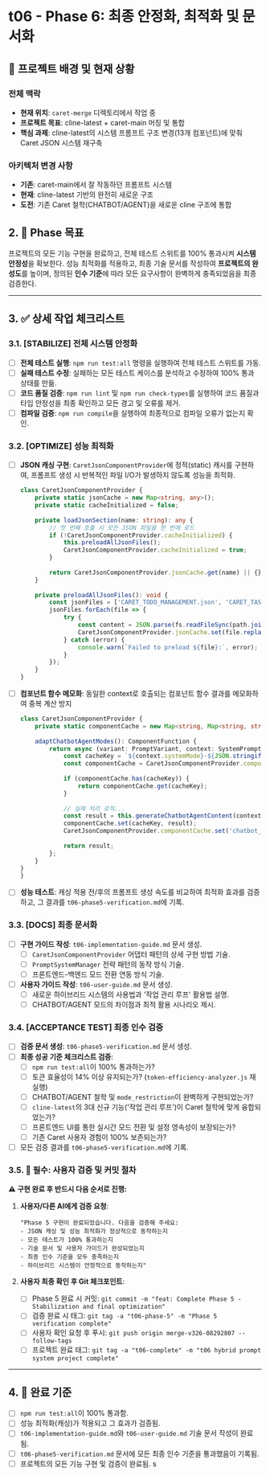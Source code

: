 # t06 - Phase 6: 최종 안정화, 최적화 및 문서화

## 🔧 프로젝트 배경 및 현재 상황

### 전체 맥락
- **현재 위치**: `caret-merge` 디렉토리에서 작업 중
- **프로젝트 목표**: cline-latest + caret-main 머징 및 통합
- **핵심 과제**: cline-latest의 시스템 프롬프트 구조 변경(13개 컴포넌트)에 맞춰 Caret JSON 시스템 재구축

### 아키텍처 변경 사항
- **기존**: caret-main에서 잘 작동하던 프롬프트 시스템
- **현재**: cline-latest 기반의 완전히 새로운 구조
- **도전**: 기존 Caret 철학(CHATBOT/AGENT)을 새로운 cline 구조에 통합


## 2. 🎯 Phase 목표

프로젝트의 모든 기능 구현을 완료하고, 전체 테스트 스위트를 100% 통과시켜 **시스템 안정성**을 확보한다. 성능 최적화를 적용하고, 최종 기술 문서를 작성하여 **프로젝트의 완성도**를 높이며, 정의된 **인수 기준**에 따라 모든 요구사항이 완벽하게 충족되었음을 최종 검증한다.

---

## 3. ✅ 상세 작업 체크리스트

### 3.1. [STABILIZE] 전체 시스템 안정화
- [ ] **전체 테스트 실행**: `npm run test:all` 명령을 실행하여 전체 테스트 스위트를 가동.
- [ ] **실패 테스트 수정**: 실패하는 모든 테스트 케이스를 분석하고 수정하여 100% 통과 상태를 만듦.
- [ ] **코드 품질 검증**: `npm run lint` 및 `npm run check-types`를 실행하여 코드 품질과 타입 안정성을 최종 확인하고 모든 경고 및 오류를 제거.
- [ ] **컴파일 검증**: `npm run compile`을 실행하여 최종적으로 컴파일 오류가 없는지 확인.

### 3.2. [OPTIMIZE] 성능 최적화
- [ ] **JSON 캐싱 구현**: `CaretJsonComponentProvider`에 정적(static) 캐시를 구현하여, 프롬프트 생성 시 반복적인 파일 I/O가 발생하지 않도록 성능을 최적화.
    ```typescript
    class CaretJsonComponentProvider {
        private static jsonCache = new Map<string, any>();
        private static cacheInitialized = false;
        
        private loadJsonSection(name: string): any {
            // 첫 번째 호출 시 모든 JSON 파일을 한 번에 로드
            if (!CaretJsonComponentProvider.cacheInitialized) {
                this.preloadAllJsonFiles();
                CaretJsonComponentProvider.cacheInitialized = true;
            }
            
            return CaretJsonComponentProvider.jsonCache.get(name) || {};
        }
        
        private preloadAllJsonFiles(): void {
            const jsonFiles = ['CARET_TODO_MANAGEMENT.json', 'CARET_TASK_PROGRESS.json', 'CARET_FEEDBACK_SYSTEM.json'];
            jsonFiles.forEach(file => {
                try {
                    const content = JSON.parse(fs.readFileSync(path.join('caret-src/core/prompts/sections', file), 'utf8'));
                    CaretJsonComponentProvider.jsonCache.set(file.replace('.json', ''), content);
                } catch (error) {
                    console.warn(`Failed to preload ${file}:`, error);
                }
            });
        }
    }
    ```
- [ ] **컴포넌트 함수 메모화**: 동일한 context로 호출되는 컴포넌트 함수 결과를 메모화하여 중복 계산 방지
    ```typescript
    class CaretJsonComponentProvider {
        private static componentCache = new Map<string, Map<string, string>>();
        
        adaptChatbotAgentModes(): ComponentFunction {
            return async (variant: PromptVariant, context: SystemPromptContext) => {
                const cacheKey = `${context.systemMode}-${JSON.stringify(context.providerInfo)}`;
                const componentCache = CaretJsonComponentProvider.componentCache.get('chatbot_agent_modes') || new Map();
                
                if (componentCache.has(cacheKey)) {
                    return componentCache.get(cacheKey);
                }
                
                // 실제 처리 로직...
                const result = this.generateChatbotAgentContent(context);
                componentCache.set(cacheKey, result);
                CaretJsonComponentProvider.componentCache.set('chatbot_agent_modes', componentCache);
                
                return result;
            };
        }
    }
    }
    ```
- [ ] **성능 테스트**: 캐싱 적용 전/후의 프롬프트 생성 속도를 비교하여 최적화 효과를 검증하고, 그 결과를 `t06-phase5-verification.md`에 기록.

### 3.3. [DOCS] 최종 문서화
- [ ] **구현 가이드 작성**: `t06-implementation-guide.md` 문서 생성.
    - [ ] `CaretJsonComponentProvider` 어댑터 패턴의 상세 구현 방법 기술.
    - [ ] `PromptSystemManager` 전략 패턴의 동작 방식 기술.
    - [ ] 프론트엔드-백엔드 모드 전환 연동 방식 기술.
- [ ] **사용자 가이드 작성**: `t06-user-guide.md` 문서 생성.
    - [ ] 새로운 하이브리드 시스템의 사용법과 '작업 관리 루프' 활용법 설명.
    - [ ] CHATBOT/AGENT 모드의 차이점과 최적 활용 시나리오 제시.

### 3.4. [ACCEPTANCE TEST] 최종 인수 검증
- [ ] **검증 문서 생성**: `t06-phase5-verification.md` 문서 생성.
- [ ] **최종 성공 기준 체크리스트 검증**:
    - [ ] `npm run test:all`이 100% 통과하는가?
    - [ ] 토큰 효율성이 14% 이상 유지되는가? (`token-efficiency-analyzer.js` 재실행)
    - [ ] CHATBOT/AGENT 철학 및 `mode_restriction`이 완벽하게 구현되었는가?
    - [ ] `cline-latest`의 3대 신규 기능('작업 관리 루프')이 Caret 철학에 맞게 융합되었는가?
    - [ ] 프론트엔드 UI를 통한 실시간 모드 전환 및 설정 영속성이 보장되는가?
    - [ ] 기존 Caret 사용자 경험이 100% 보존되는가?
- [ ] 모든 검증 결과를 `t06-phase5-verification.md`에 기록.

### 3.5. 🚨 필수: 사용자 검증 및 커밋 절차
**⚠️ 구현 완료 후 반드시 다음 순서로 진행:**

1. **사용자/다른 AI에게 검증 요청**:
   ```
   "Phase 5 구현이 완료되었습니다. 다음을 검증해 주세요:
   - JSON 캐싱 및 성능 최적화가 정상적으로 동작하는지
   - 모든 테스트가 100% 통과하는지
   - 기술 문서 및 사용자 가이드가 완성되었는지
   - 최종 인수 기준을 모두 충족하는지
   - 하이브리드 시스템이 안정적으로 동작하는지"
   ```

2. **사용자 최종 확인 후 Git 체크포인트**:
   - [ ] Phase 5 완료 시 커밋: `git commit -m "feat: Complete Phase 5 - Stabilization and final optimization"`
   - [ ] 검증 완료 시 태그: `git tag -a "t06-phase-5" -m "Phase 5 verification complete"`
   - [ ] 사용자 확인 요청 후 푸시: `git push origin merge-v326-08292807 --follow-tags`
   - [ ] 프로젝트 완료 태그: `git tag -a "t06-complete" -m "t06 hybrid prompt system project complete"`

---

## 4. 🏁 완료 기준

- [ ] `npm run test:all`이 100% 통과함.
- [ ] 성능 최적화(캐싱)가 적용되고 그 효과가 검증됨.
- [ ] `t06-implementation-guide.md`와 `t06-user-guide.md` 기술 문서 작성이 완료됨.
- [ ] `t06-phase5-verification.md` 문서에 모든 최종 인수 기준을 통과했음이 기록됨.
- [ ] 프로젝트의 모든 기능 구현 및 검증이 완료됨.
s